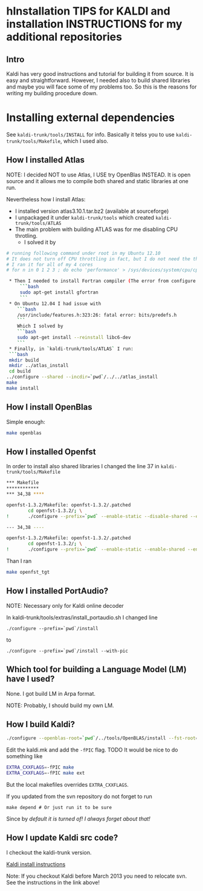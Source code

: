 hInstallation TIPS for KALDI and installation INSTRUCTIONS for my additional repositories
=================================================================================
Intro
-----
Kaldi has very good instructions and tutorial
for building it from source. It is easy and straightforward.
However, I needed also to build shared libraries
and maybe you will face some of my problems too.
So this is the reasons for writing my building procedure down.

Installing external dependencies
================================
See `kaldi-trunk/tools/INSTALL` for info.
Basically it telss you to use `kaldi-trunk/tools/Makefile`, which I used also.

How I installed Atlas
--------------------
NOTE: I decided NOT to use Atlas, I USE try OpenBlas INSTEAD. It is open source and it allows me to compile both shared and static libraries at one run.

Nevertheless how I install Atlas:
 * I installed version atlas3.10.1.tar.bz2 (available at sourceforge)
 * I unpackaged it under `kaldi-trunk/tools` which created `kaldi-trunk/tools/ATLAS`
 * The main problem with building ATLAS was for me disabling CPU throtling.
    * I solved it by 
```bash
# running following command under root in my Ubuntu 12.10
# It does not turn off CPU throttling in fact, but I do not need the things optimaze on my local machine
# I ran it for all of my 4 cores
# for n in 0 1 2 3 ; do echo 'performance' > /sys/devices/system/cpu/cpu${n}/cpufreq/scaling_governor ; done

 * Then I needed to install Fortran compiler (The error from configure was little bit covered by consequent errors) by 
     ```bash
     sudo apt-get install gfortran
     ```
 * On Ubuntu 12.04 I had issue with 
    ```bash
    /usr/include/features.h:323:26: fatal error: bits/predefs.h
    ```
    Which I solved by
    ```bash
    sudo apt-get install --reinstall libc6-dev
    ```
 * Finally, in `kaldi-trunk/tools/ATLAS` I run:
 ```bash
 mkdir build 
 mkdir ../atlas_install
 cd build
../configure --shared --incdir=`pwd`/../../atlas_install
make 
make install
 ```

How I install OpenBlas
----------------------
Simple enough:
```bash
make openblas
```

How I installed Openfst
----------------------
In order to install also shared libraries
I changed the line 37 in 
`kaldi-trunk/tools/Makefile`

```sh
*** Makefile 
************
*** 34,38 ****

openfst-1.3.2/Makefile: openfst-1.3.2/.patched
		cd openfst-1.3.2/; \
!		./configure --prefix=`pwd` --enable-static --disable-shared --enable-far --enable-ngram-fsts

--- 34,38 ----

openfst-1.3.2/Makefile: openfst-1.3.2/.patched
		cd openfst-1.3.2/; \
!		./configure --prefix=`pwd` --enable-static --enable-shared --enable-far --enable-ngram-fsts

```
Than I ran
```bash
make openfst_tgt
```

How I installed PortAudio?
--------------------------
NOTE: Necessary only for Kaldi online decoder

In kaldi-trunk/tools/extras/install_portaudio.sh
I changed line
```
./configure --prefix=`pwd`/install
```
to
```
./configure --prefix=`pwd`/install --with-pic
```

Which tool for building a Language Model (LM) have I used?
---------------------------------------------------------
None. I got build LM in Arpa format.

NOTE: Probably, I should build my own LM. 


How I build Kaldi?
------------------
```bash
./configure --openblas-root=`pwd`/../tools/OpenBLAS/install --fst-root=`pwd`/../tools/openfst --static-math=no
```

Edit the kaldi.mk and add the `-fPIC` flag.
TODO It would be nice to do something like
```bash
EXTRA_CXXFLAGS=-fPIC make
EXTRA_CXXFLAGS=-fPIC make ext
```
But the local makefiles overrides `EXTRA_CXXFLAGS`.

If you updated from the svn repository do not forget to run 
```
make depend # Or just run it to be sure
```
Since by *default it is turned of! I always forget about that!*





How I update Kaldi src code?
----------------------------
I checkout the kaldi-trunk version.

[Kaldi install instructions](http://kaldi.sourceforge.net/install.html)

Note: If you checkout Kaldi before March 2013 you need to relocate svn. See the instructions in the link above!
